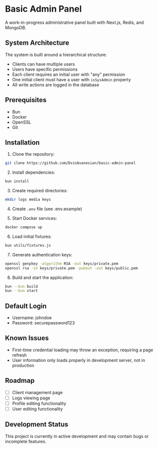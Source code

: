 # Basic Admin Panel

A work-in-progress administrative panel built with Next.js, Redis, and MongoDB.

## System Architecture

The system is built around a hierarchical structure:

- Clients can have multiple users
- Users have specific permissions
- Each client requires an initial user with "any" permission
- One initial client must have a user with `isSysAdmin` property
- All write actions are logged in the database

## Prerequisites

- Bun
- Docker
- OpenSSL
- Git

## Installation

1. Clone the repository:

```bash
git clone https://github.com/DvinAvanesian/basic-admin-panel
```

2. Install dependencies:

```bash
bun install
```

3. Create required directories:

```bash
mkdir logs media keys
```

4. Create `.env` file (see .env.example)

5. Start Docker services:

```bash
docker compose up
```

6. Load initial fixtures:

```bash
bun utils/fixtures.js
```

7. Generate authentication keys:

```bash
openssl genpkey -algorithm RSA -out keys/private.pem
openssl rsa -in keys/private.pem -pubout -out keys/public.pem
```

8. Build and start the application:

```bash
bun --bun build
bun --bun start
```

## Default Login

- Username: johndoe
- Password: securepassword123

## Known Issues

- First-time credential loading may throw an exception, requiring a page refresh
- User information only loads properly in development server, not in production

## Roadmap

- [ ] Client management page
- [ ] Logs viewing page
- [ ] Profile editing functionality
- [ ] User editing functionality

## Development Status

This project is currently in active development and may contain bugs or incomplete features.
